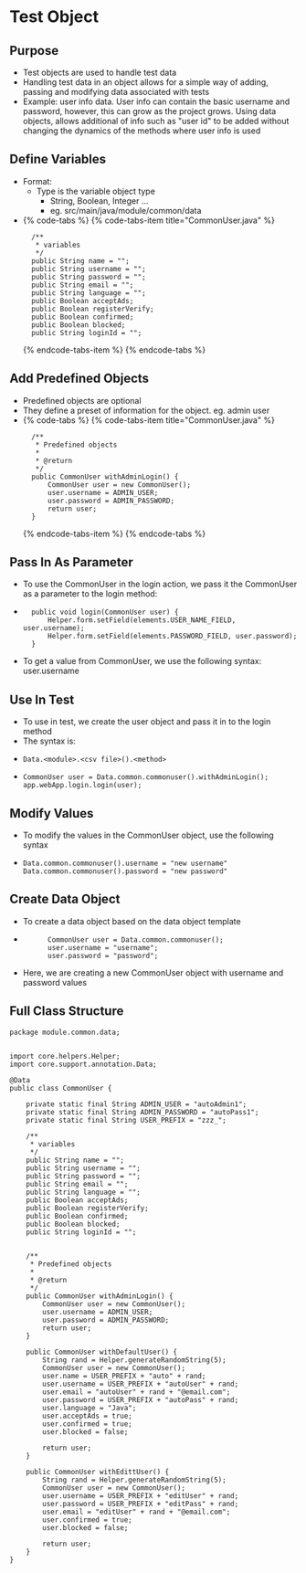 # Test Object

## Purpose

* Test objects are used to handle test data
* Handling test data in an object allows for a simple way of adding, passing and modifying data associated with tests
* Example: user info data. User info can contain the basic username and password, however, this can grow as the project grows. Using data objects, allows additional of info such as "user id" to be added without changing the dynamics of the methods where user info is used

## Define Variables

* Format:
  * Type is the variable object type
    * String, Boolean, Integer ...
    * eg. src/main/java/module/common/data
* {% code-tabs %}
  {% code-tabs-item title="CommonUser.java" %}
  ```text
  	/**
  	 * variables
  	 */
  	public String name = "";
  	public String username = "";
  	public String password = "";
  	public String email = "";
  	public String language = "";
  	public Boolean acceptAds;
  	public Boolean registerVerify;
  	public Boolean confirmed;
  	public Boolean blocked;
  	public String loginId = "";
  ```
  {% endcode-tabs-item %}
  {% endcode-tabs %}

## Add Predefined Objects

* Predefined objects are optional
* They define a preset of information for the object. eg. admin user
* {% code-tabs %}
  {% code-tabs-item title="CommonUser.java" %}
  ```text
  	/**
  	 * Predefined objects
  	 * 
  	 * @return
  	 */
  	public CommonUser withAdminLogin() {
  		CommonUser user = new CommonUser();
  		user.username = ADMIN_USER;
  		user.password = ADMIN_PASSWORD;
  		return user;
  	}
  ```
  {% endcode-tabs-item %}
  {% endcode-tabs %}

## Pass In As Parameter

* To use the CommonUser in the login action, we pass it the CommonUser as a parameter to the login method:
* ```text
  	public void login(CommonUser user) {
  		Helper.form.setField(elements.USER_NAME_FIELD, user.username);
  		Helper.form.setField(elements.PASSWORD_FIELD, user.password);
  	}
  ```

* To get a value from CommonUser, we use the following syntax: user.username

## Use In Test

* To use in test, we create the user object and pass it in to the login method
* The syntax is:
* ```text
  Data.<module>.<csv file>().<method>
  ```
* ```text
  CommonUser user = Data.common.commonuser().withAdminLogin();
  app.webApp.login.login(user);
  ```

## Modify Values

* To modify the values in the CommonUser object, use the following syntax
* ```text
  Data.common.commonuser().username = "new username"
  Data.common.commonuser().password = "new password"
  ```

## Create Data Object

* To create a data object based on the data object template
* ```text
  		CommonUser user = Data.common.commonuser();
  		user.username = "username";
  		user.password = "password";
  ```
* Here, we are creating a new CommonUser object with username and password values

## Full Class Structure

```text
package module.common.data;


import core.helpers.Helper;
import core.support.annotation.Data;

@Data
public class CommonUser {

	private static final String ADMIN_USER = "autoAdmin1";
	private static final String ADMIN_PASSWORD = "autoPass1";
	private static final String USER_PREFIX = "zzz_";

	/**
	 * variables
	 */
	public String name = "";
	public String username = "";
	public String password = "";
	public String email = "";
	public String language = "";
	public Boolean acceptAds;
	public Boolean registerVerify;
	public Boolean confirmed;
	public Boolean blocked;
	public String loginId = "";
	
	
	/**
	 * Predefined objects
	 * 
	 * @return
	 */
	public CommonUser withAdminLogin() {
		CommonUser user = new CommonUser();
		user.username = ADMIN_USER;
		user.password = ADMIN_PASSWORD;
		return user;
	}
	
	public CommonUser withDefaultUser() {
		String rand = Helper.generateRandomString(5);
		CommonUser user = new CommonUser();
		user.name = USER_PREFIX + "auto" + rand;
		user.username = USER_PREFIX + "autoUser" + rand;
		user.email = "autoUser" + rand + "@email.com";
		user.password = USER_PREFIX + "autoPass" + rand;
		user.language = "Java";
		user.acceptAds = true;
		user.confirmed = true;
		user.blocked = false;
		
		return user;
	}
	
	public CommonUser withEdittUser() {
		String rand = Helper.generateRandomString(5);
		CommonUser user = new CommonUser();
		user.username = USER_PREFIX + "editUser" + rand;
		user.password = USER_PREFIX + "editPass" + rand;
		user.email = "editUser" + rand + "@email.com";
		user.confirmed = true;
		user.blocked = false;
		
		return user;
	}
}
```


